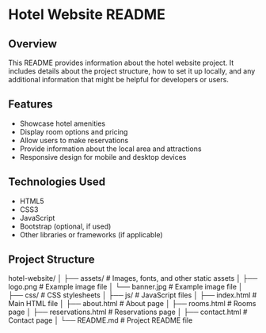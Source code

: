 # Hotel Website README

## Overview

This README provides information about the hotel website project. It includes details about the project structure, how to set it up locally, and any additional information that might be helpful for developers or users.

## Features

- Showcase hotel amenities
- Display room options and pricing
- Allow users to make reservations
- Provide information about the local area and attractions
- Responsive design for mobile and desktop devices

## Technologies Used

- HTML5
- CSS3
- JavaScript
- Bootstrap (optional, if used)
- Other libraries or frameworks (if applicable)

## Project Structure

hotel-website/
│
├── assets/ # Images, fonts, and other static assets
│ ├── logo.png # Example image file
│ └── banner.jpg # Example image file
│
├── css/ # CSS stylesheets
│
├── js/ # JavaScript files
│
├── index.html # Main HTML file
│
├── about.html # About page
│
├── rooms.html # Rooms page
│
├── reservations.html # Reservations page
│
├── contact.html # Contact page
│
└── README.md # Project README file



